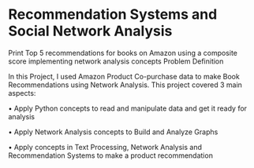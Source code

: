 # Recommendation Systems and Social Network Analysis
Print Top 5 recommendations for books on Amazon using a composite score implementing network analysis concepts
Problem Definition

In this Project, I used Amazon Product Co-purchase data to make Book Recommendations using Network Analysis. This project covered 3 main aspects:

•	Apply Python concepts to read and manipulate data and get it ready for analysis

•	Apply Network Analysis concepts to Build and Analyze Graphs

•	Apply concepts in Text Processing, Network Analysis and Recommendation Systems to make a product recommendation



 


